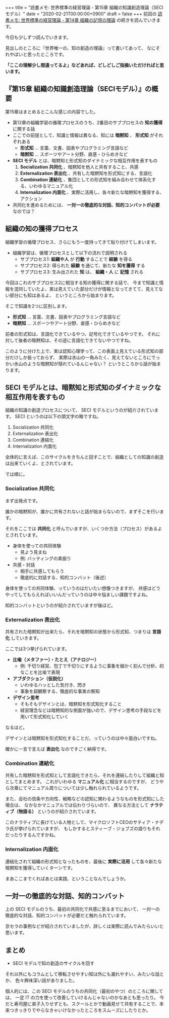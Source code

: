 +++
title = "読書メモ: 世界標準の経営理論 - 第15章 組織の知識創造理論（SECIモデル）"
date = "2020-02-21T00:00:00+0900"
draft = false
+++
前回の [読書メモ: 世界標準の経営理論 - 第14章 組織の記憶の理論](/biz/20200220/) の続きを読んでいきます。

今日も少しずつ読んでいきます。

見出しのところに『世界唯一の、知の創造の理論』って書いてあって、
なにそれやばいと思ったところです。

**「ここの理解少し間違ってるよ」などあれば、どしどしご指摘いただければと思います。**



## 『第15章 組織の知識創造理論（SECIモデル）』の概要

第15章はまとめるとこんな感じの内容でした。

- 第12章の組織学習の循環プロセスのうち、2番目のサブプロセスの **知の獲得** に関する話
- ここでの前提として、知識と情報は異なる、知には **暗黙知** 、 **形式知** がそれぞれある
    - **形式知** ... 言葉、文書、図表やプログラミング言語など
    - **暗黙知** ... スポーツやアート分野、直感・ひらめきなど
- **SECI モデル** とは、暗黙知と形式知のダイナミックな相互作用を表すもの
    1. **Socialization 共同化** 、暗黙知を他人と共有すること、共感
    2. **Externalization 表出化** 、共有した暗黙知を形式知にする、言語化
    3. **Combination 連結化** 、集団としての形式知を組み合わせて体系化する、いわゆるマニュアル化
    4. **Internalization 内面化** 、実際に活用し、各々新たな暗黙知を獲得する、アクション
- 共同化を進めるためには、 **一対一の徹底的な対話、知的コンバットが必要** なのでは？



## 組織の知の獲得プロセス

組織学習の循環プロセス、さらにもう一度持ってきて貼り付けてしまいます。

- 組織学習は、循環プロセスとして以下の流れで説明される
    - サブプロセス1: **組織や人** が **行動** することで **経験** を得る
    - サブプロセス2: 得られた **経験** を通じて、新たな **知を獲得** する
    - サブプロセス3: 生み出された **知** は、 **組織・人** に **記憶** される

今回はこれのサブプロセス2に相当する知の獲得に関する話で、
今まで知識と情報を混同していたよ、実は見えていた部分だけが情報となってきてて、見えてない部分にも知はあるよ、
というところから始まります。

そこで知識を2つに区別します。

- **形式知** ... 言葉、文書、図表やプログラミング言語など
- **暗黙知** ... スポーツやアート分野、直感・ひらめきなど

前者の形式知は、言語化できているやつ、記号化できているやつです。
それに対して後者の暗黙知は、その逆に言語化できてないやつですね。

このように分けた上で、実は認知心理学って、この表面上見えている形式知の部分だけしか扱っておらず、
実際は氷山の一角みたく、見えてないところにでっかい氷山のような暗黙知が隠れているんじゃない？
というところから話が始まります。



## SECI モデルとは、暗黙知と形式知のダイナミックな相互作用を表すもの

組織の知識の創造プロセスについて、 SECI モデルというのが紹介されています。
SECI というのは以下の頭文字の略ですね。

1. Socialization 共同化
2. Externalization 表出化
3. Combination 連結化
4. Internalization 内面化

全体的に言えば、このサイクルをきちんと回すことで、組織としての知識の創造は出来ていくよ、とされています。

では順に。

### Socialization 共同化

まず出発点です。

誰かの暗黙知が、誰かに共有されないと話が始まらないので、まずそこを行います。

それをここでは **共同化** と呼んでいますが、いくつか方法（プロセス）があるよとされています。

- 身体を使っての共同体験
    - 見よう見まね
    - 例: バッティングの素振り
- 共感・対話
    - 相手に共感してもらう
    - 徹底的に対話する、知的コンバット（後述）

身体を使っての共同体験、っていうのはだいたい想像つきますが、
共感はどうやってしてもらえればいいんだっていうのは中々悩ましい課題ですよね。

知的コンバットというのが紹介されていますが後ほど。

### Externalization 表出化

共有された暗黙知が出来たら、それを暗黙知の状態から形式知、つまりは **言語化** していきます。

ここでは3つ挙げられています。

- **比喩（メタファー）・たとえ（アナロジー）**
    - 例: 千切り経営、包丁で千切りにするように事象を細かく刻んで分析、的なことを比喩で表現
- **アブダクション（仮説化）**
    - いわゆるハッとした気付き、閃き
    - 事象を超観察する、徹底的な事実の察知
- **デザイン思考**
    - そもそもデザインとは、暗黙知を形式知化すること
    - 経営理念などは暗黙知的な側面が強いので、デザイン思考の手段などを用いて形式知化していく

なるほど。

デザインとは暗黙知を形式知化することだ、っていうのは中々面白いですね。

確かに一言で言えば **表出化** なのですごく納得です。

### Combination 連結化

共有した暗黙知を形式知として言語化できたら、それを連結したりして組織と知としてまとめます。
これがいわゆる **マニュアル化** に相当するのですが、
どうやら次章にてマニュアル周りについては少し触れられているようです。

また、会社の信条や方向性、戦略などの認知に関わるようなものを形式知にした場合は、
なかなかマニュアルでは伝わりづらいので、
異なる方法として **ナラティブ（物語る）** というのが紹介されています。

このナラティブに長けている人物として、マイクロソフトCEOのサティア・ナデラ氏が挙げられていますが、
もしかするとスティーブ・ジョブズの語りもそれだったりするんですかね。

### Internalization 内面化

連結化されて組織の形式知となったものを、最後に **実際に活用** して各々新たな暗黙知を獲得していくターンです。

まあここまでくればあとは実践、ということなんでしょうか。



## 一対一の徹底的な対話、知的コンバット

上の SECI モデルのうち、最初の共同化で共感に至るまでにおいて、
一対一の徹底的な対話、知的コンバットが必要だと触れられています。

京セラの事例などが紹介されていましたが、詳しくは実際に読んでみたらいいと思います。



## まとめ

- SECI モデルで知の創造のサイクルを回す

それ以外にもコラムとして移転させやすい知は外にも漏れやすい、みたいな話とか、
色々興味深い話がありました。

個人的には、この SECI モデルのうちの共同化（最初のやつ）のところに関しては、
一定 IT の力を使って改善していけるんじゃないのかなあとも思ったり。
今だと寿司屋に弟子入りせずとも、スクールとかで動画見せて共有することで、本来つきっきりでやらなきゃいけなかったところをスムーズにしたりとか。
